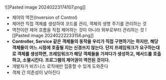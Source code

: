 ![[Pasted image 20240223174107.png]]
- 제어의 역전(Inversion of Control)
- 제어란 직접 객체를 생성하여 코드를 관리, 객체의 생명 주기를 관리하는 것
- 역전이란 제어 흐름을 직접 제어하는 것이 아니라 외부로부터 관리하는 것
![[Pasted image 20240222233156.png]]
- **Controller, Service 같은 객체들의 동작을 우리가 직접 구현하기는 하지만, 해당 객체들이 어느 시점에 호출될 지는 신경쓰지 않는다. 단지 프레임워크가 요구하는대로 객체를 생성하면, 프레임워크가 해당 객체들을 가져다가 생성하고, 메서드를 호출하고, 소멸시킨다. 프로그램의 제어권이 역전된 것이다.**
- 개발자가 비즈니스 로직에만 집중할 수 있게 도와준다
- 객체 간 의존성이 낮아진다
